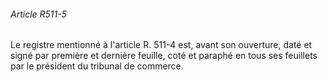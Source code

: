 ###### Article R511-5

Le registre mentionné à l'article R. 511-4 est, avant son ouverture, daté et signé par première et dernière feuille, coté et paraphé en tous ses feuillets par le président du tribunal de commerce.

